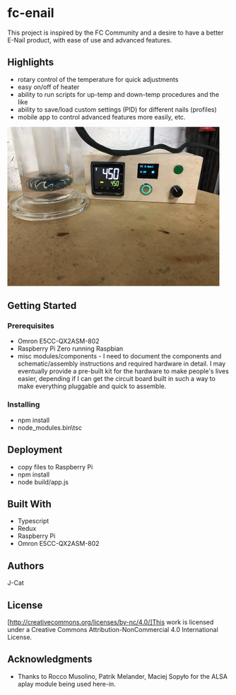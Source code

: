 # fc-enail

This project is inspired by the FC Community and a desire to have a better E-Nail product, with ease of use and advanced features.

## Highlights

* rotary control of the temperature for quick adjustments
* easy on/off of heater
* ability to run scripts for up-temp and down-temp procedures and the like
* ability to save/load custom settings (PID) for different nails (profiles)
* mobile app to control advanced features more easily, etc.

![Hardware](https://raw.githubusercontent.com/J-Cat/fc-enail/master/hardware.jpg)

## Getting Started

### Prerequisites

* Omron E5CC-QX2ASM-802
* Raspberry Pi Zero running Raspbian
* misc modules/components - I need to document the components and schematic/assembly instructions and required hardware in detail.  I may eventually provide a pre-built kit for the hardware to make people's lives easier, depending if I can get the circuit board built in such a way to make everything pluggable and quick to assemble.

### Installing

* npm install
* node_modules\.bin\tsc

## Deployment

* copy files to Raspberry Pi
* npm install
* node build/app.js

## Built With

* Typescript
* Redux
* Raspberry Pi
* Omron E5CC-QX2ASM-802


## Authors

J-Cat

## License

[http://creativecommons.org/licenses/by-nc/4.0/]This work is licensed under a Creative Commons Attribution-NonCommercial 4.0 International License.
 
## Acknowledgments

* Thanks to Rocco Musolino, Patrik Melander, Maciej Sopyło for the ALSA aplay module being used here-in.
